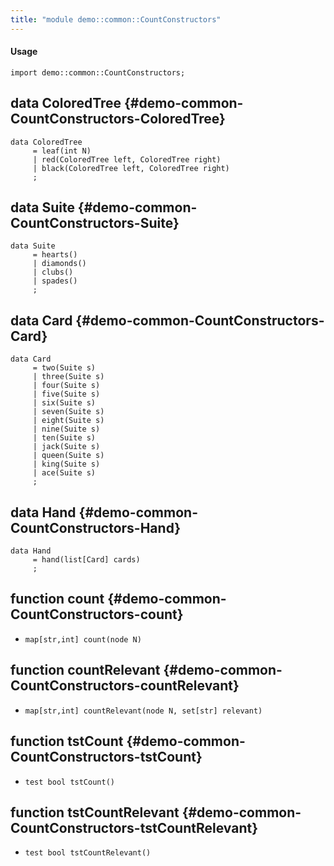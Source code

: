 ```yaml
---
title: "module demo::common::CountConstructors"
---
```


#### Usage

`import demo::common::CountConstructors;`


## data ColoredTree {#demo-common-CountConstructors-ColoredTree}

```rascal
data ColoredTree  
     = leaf(int N)
     | red(ColoredTree left, ColoredTree right)
     | black(ColoredTree left, ColoredTree right)
     ;
```

## data Suite {#demo-common-CountConstructors-Suite}

```rascal
data Suite  
     = hearts()
     | diamonds()
     | clubs()
     | spades()
     ;
```

## data Card {#demo-common-CountConstructors-Card}

```rascal
data Card  
     = two(Suite s)
     | three(Suite s)
     | four(Suite s)
     | five(Suite s)
     | six(Suite s)
     | seven(Suite s)
     | eight(Suite s)
     | nine(Suite s)
     | ten(Suite s)
     | jack(Suite s)
     | queen(Suite s)
     | king(Suite s)
     | ace(Suite s)
     ;
```

## data Hand {#demo-common-CountConstructors-Hand}

```rascal
data Hand  
     = hand(list[Card] cards)
     ;
```

## function count {#demo-common-CountConstructors-count}

* ``map[str,int] count(node N)``

## function countRelevant {#demo-common-CountConstructors-countRelevant}

* ``map[str,int] countRelevant(node N, set[str] relevant)``

## function tstCount {#demo-common-CountConstructors-tstCount}

* ``test bool tstCount()``

## function tstCountRelevant {#demo-common-CountConstructors-tstCountRelevant}

* ``test bool tstCountRelevant()``

